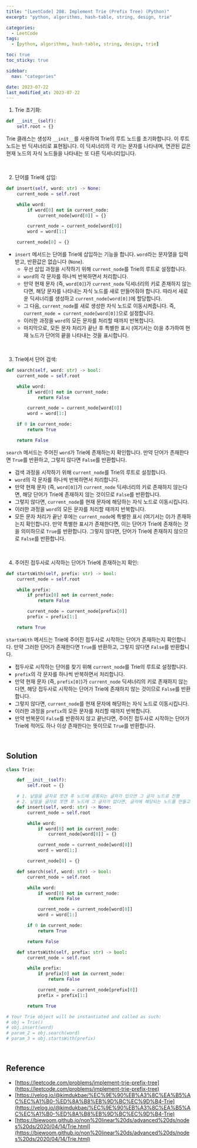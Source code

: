 ```yaml
---
title: "[LeetCode] 208. Implement Trie (Prefix Tree) (Python)"
excerpt: "python, algorithms, hash-table, string, design, trie"

categories:
  - LeetCode
tags:
  - [python, algorithms, hash-table, string, design, trie]

toc: true
toc_sticky: true

sidebar:
  nav: "categories"

date: 2023-07-22
last_modified_at: 2023-07-22
---
```


1. Trie 초기화:

```python
def __init__(self):
    self.root = {}
```

Trie 클래스는 생성자 `__init__`를 사용하여 Trie의 루트 노드를 초기화합니다. 이 루트 노드는 빈 딕셔너리로 표현됩니다. 이 딕셔너리의 각 키는 문자를 나타내며, 연관된 값은 현재 노드의 자식 노드들을 나타내는 또 다른 딕셔너리입니다.

<br>

2. 단어를 Trie에 삽입:

```python
def insert(self, word: str) -> None:
    current_node = self.root

    while word:
        if word[0] not in current_node:
            current_node[word[0]] = {}

        current_node = current_node[word[0]]
        word = word[1:]

    current_node[0] = {}
```

- `insert` 메서드는 단어를 Trie에 삽입하는 기능을 합니다. `word`라는 문자열을 입력받고, 반환값은 없습니다 (`None`).
  - 우선 삽입 과정을 시작하기 위해 `current_node`를 Trie의 루트로 설정합니다.
  - `word`의 각 문자를 하나씩 반복하면서 처리합니다.
  - 만약 현재 문자 (즉, `word[0]`)가 `current_node` 딕셔너리의 키로 존재하지 않는다면, 해당 문자를 나타내는 자식 노드를 새로 만들어줘야 합니다. 따라서 새로운 딕셔너리를 생성하고 `current_node[word[0]]`에 할당합니다.
  - 그 다음, `current_node`를 새로 생성한 자식 노드로 이동시켜줍니다. 즉, `current_node = current_node[word[0]]`으로 설정합니다.
  - 이러한 과정을 `word`의 모든 문자를 처리할 때까지 반복합니다.
  - 마지막으로, 모든 문자 처리가 끝난 후 특별한 표시 (여기서는 0)을 추가하여 현재 노드가 단어의 끝을 나타내는 것을 표시합니다.

<br>

3. Trie에서 단어 검색:

```python
def search(self, word: str) -> bool:
    current_node = self.root

    while word:
        if word[0] not in current_node:
            return False

        current_node = current_node[word[0]]
        word = word[1:]

    if 0 in current_node:
        return True

    return False
```

`search` 메서드는 주어진 `word`가 Trie에 존재하는지 확인합니다. 만약 단어가 존재한다면 `True`를 반환하고, 그렇지 않다면 `False`를 반환합니다.

   - 검색 과정을 시작하기 위해 `current_node`를 Trie의 루트로 설정합니다.
   - `word`의 각 문자를 하나씩 반복하면서 처리합니다.
   - 만약 현재 문자 (즉, `word[0]`)가 `current_node` 딕셔너리의 키로 존재하지 않는다면, 해당 단어가 Trie에 존재하지 않는 것이므로 `False`를 반환합니다.
   - 그렇지 않다면, `current_node`를 현재 문자에 해당하는 자식 노드로 이동시킵니다.
   - 이러한 과정을 `word`의 모든 문자를 처리할 때까지 반복합니다.
   - 모든 문자 처리가 끝난 후에는 `current_node`에 특별한 표시 (여기서는 0)가 존재하는지 확인합니다. 만약 특별한 표시가 존재한다면, 이는 단어가 Trie에 존재하는 것을 의미하므로 `True`를 반환합니다. 그렇지 않다면, 단어가 Trie에 존재하지 않으므로 `False`를 반환합니다.

<br>

4. 주어진 접두사로 시작하는 단어가 Trie에 존재하는지 확인:

```python
def startsWith(self, prefix: str) -> bool:
    current_node = self.root

    while prefix:
        if prefix[0] not in current_node:
            return False

        current_node = current_node[prefix[0]]
        prefix = prefix[1:]

    return True
```

`startsWith` 메서드는 Trie에 주어진 접두사로 시작하는 단어가 존재하는지 확인합니다. 만약 그러한 단어가 존재한다면 `True`를 반환하고, 그렇지 않다면 `False`를 반환합니다.

- 접두사로 시작하는 단어를 찾기 위해 `current_node`를 Trie의 루트로 설정합니다.
- `prefix`의 각 문자를 하나씩 반복하면서 처리합니다.
- 만약 현재 문자 (즉, `prefix[0]`)가 `current_node` 딕셔너리의 키로 존재하지 않는다면, 해당 접두사로 시작하는 단어가 Trie에 존재하지 않는 것이므로 `False`를 반환합니다.
- 그렇지 않다면, `current_node`를 현재 문자에 해당하는 자식 노드로 이동시킵니다.
- 이러한 과정을 `prefix`의 모든 문자를 처리할 때까지 반복합니다.
- 만약 반복문이 `False`를 반환하지 않고 끝난다면, 주어진 접두사로 시작하는 단어가 Trie에 적어도 하나 이상 존재한다는 뜻이므로 `True`를 반환합니다.

<br>

## Solution

```python
class Trie:

    def __init__(self):
        self.root = {}

    # 1. 낱말을 글자로 쪼갠 후 노드에 공통되는 글자가 있으면 그 글자 노드로 진행
    # 2. 낱말을 글자로 쪼꺤 후 노드에 그 글자가 없다면, 글자에 해당되는 노드를 만들고 진행
    def insert(self, word: str) -> None:
        current_node = self.root

        while word:
            if word[0] not in current_node:
                current_node[word[0]] = {}

            current_node = current_node[word[0]]
            word = word[1:]

        current_node[0] = {}

    def search(self, word: str) -> bool:
        current_node = self.root

        while word:
            if word[0] not in current_node:
                return False

            current_node = current_node[word[0]]
            word = word[1:]

        if 0 in current_node:
            return True

        return False

    def startsWith(self, prefix: str) -> bool:
        current_node = self.root

        while prefix:
            if prefix[0] not in current_node:
                return False

            current_node = current_node[prefix[0]]
            prefix = prefix[1:]

        return True

# Your Trie object will be instantiated and called as such:
# obj = Trie()
# obj.insert(word)
# param_2 = obj.search(word)
# param_3 = obj.startsWith(prefix)
```

<br>

## Reference

- [https://leetcode.com/problems/implement-trie-prefix-tree](https://leetcode.com/problems/implement-trie-prefix-tree)
- [https://velog.io/@kimdukbae/%EC%9E%90%EB%A3%8C%EA%B5%AC%EC%A1%B0-%ED%8A%B8%EB%9D%BC%EC%9D%B4-Trie](https://velog.io/@kimdukbae/%EC%9E%90%EB%A3%8C%EA%B5%AC%EC%A1%B0-%ED%8A%B8%EB%9D%BC%EC%9D%B4-Trie)
- [https://biewoom.github.io/non%20linear%20ds/advanced%20ds/nodes%20ds/2020/04/14/Trie.html](https://biewoom.github.io/non%20linear%20ds/advanced%20ds/nodes%20ds/2020/04/14/Trie.html)